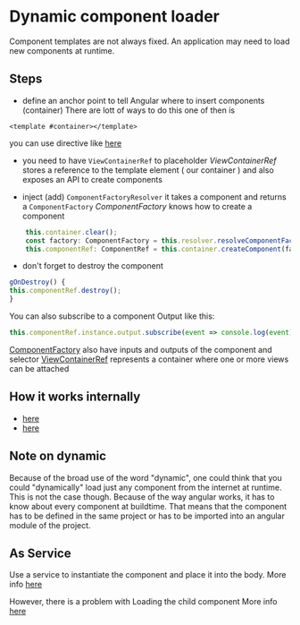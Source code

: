 # Dynamic component loader

Component templates are not always fixed. An application may need to load new components at runtime.

## Steps
* define an anchor point to tell Angular where to insert components (container)
There are lott of ways to do this one of then is 
```angular2html
<template #container></template>
```
you can use directive like [here](https://angular.io/guide/dynamic-component-loader#the-anchor-directive)

* you need to have ```ViewContainerRef``` to placeholder
  _ViewContainerRef_ stores a reference to the template element ( our container ) and also exposes an API to create components

* inject (add)  ```ComponentFactoryResolver``` it takes a component and returns a ```ComponentFactory```
  _ComponentFactory_  knows how to create a component
```typescript
    this.container.clear();
    const factory: ComponentFactory = this.resolver.resolveComponentFactory(MyComponentToCreated);
    this.componentRef: ComponentRef = this.container.createComponent(factory)
```

* don't forget to destroy the component
```typescript
gOnDestroy() {
this.componentRef.destroy();
}
```

You can also subscribe to a component Output like this:
```typescript
this.componentRef.instance.output.subscribe(event => console.log(event));
```

[ComponentFactory](https://angular.io/api/core/ComponentFactory) also have inputs and outputs of the component and selector
[ViewContainerRef](https://angular.io/api/core/ViewContainerRef) represents a container where one or more views can be attached

## How it works internally
* [here](https://hackernoon.com/exploring-angular-dom-abstractions-80b3ebcfc02)
* [here](https://indepth.dev/posts/1054/here-is-what-you-need-to-know-about-dynamic-components-in-angular)

## Note on dynamic
Because of the broad use of the word "dynamic", one could think that you could "dynamically" load just any component from the internet at runtime.
This is not the case though.
Because of the way angular works, it has to know about every component at buildtime.
That means that the component has to be defined in the same project or has to be imported into an angular module of the project.

## As Service
Use a service to instantiate the component and place it into the body.
More info [here](https://malcoded.com/posts/angular-dynamic-components/#injecting-other-components-into-the-dialog)

However, there is a problem with Loading the child component
More info [here](https://malcoded.com/posts/angular-dynamic-components/#injecting-other-components-into-the-dialog) 
